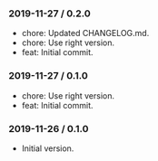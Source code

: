 ### 2019-11-27 / 0.2.0

* chore: Updated CHANGELOG.md.
* chore: Use right version.
* feat: Initial commit.

### 2019-11-27 / 0.1.0

* chore: Use right version.
* feat: Initial commit.

### 2019-11-26 / 0.1.0

- Initial version.
